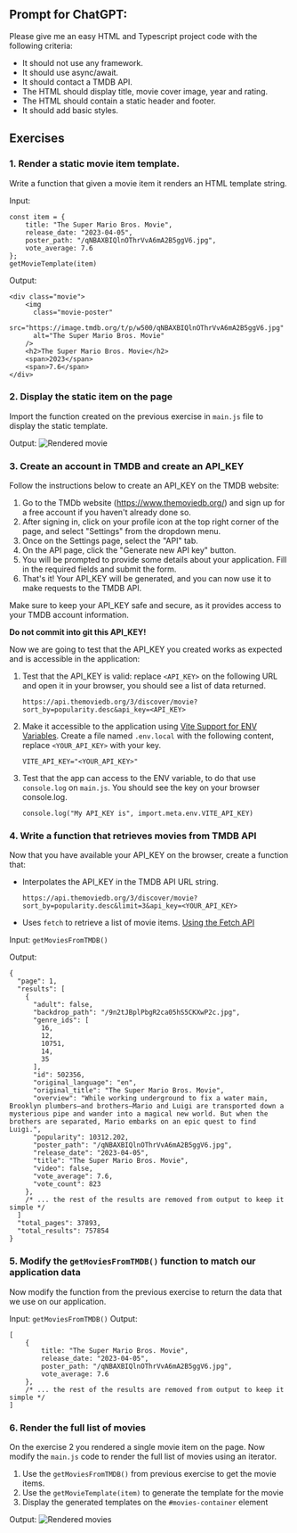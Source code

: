 ## Prompt for ChatGPT:

Please give me an easy HTML and Typescript project code with the following criteria:
- It should not use any framework.
- It should use async/await.
- It should contact a TMDB API.
- The HTML should display title, movie cover image, year and rating.
- The HTML should contain a static header and footer.
- It should add basic styles.


## Exercises 


### 1. Render a static movie item template.

Write a function that given a movie item it renders an HTML template string.

Input: 
```
const item = { 
	title: "The Super Mario Bros. Movie",
	release_date: "2023-04-05",
	poster_path: "/qNBAXBIQlnOThrVvA6mA2B5ggV6.jpg",
	vote_average: 7.6
};
getMovieTemplate(item)
```
Output:
```
<div class="movie">
    <img 
      class="movie-poster"
      src="https://image.tmdb.org/t/p/w500/qNBAXBIQlnOThrVvA6mA2B5ggV6.jpg" 
      alt="The Super Mario Bros. Movie"
    />
    <h2>The Super Mario Bros. Movie</h2>
    <span>2023</span>
    <span>7.6</span>
</div>
```

### 2. Display the static item on the page

Import the function created on the previous exercise in `main.js` file to display the static template.

Output:
![Rendered movie](./expected/1-movie.png)

### 3. Create an account in TMDB and create an API_KEY

Follow the instructions below to create an API_KEY on the TMDB website:

1. Go to the TMDb website (https://www.themoviedb.org/) and sign up for a free account if you haven't already done so.
2. After signing in, click on your profile icon at the top right corner of the page, and select "Settings" from the dropdown menu.
3. Once on the Settings page, select the "API" tab.
4. On the API page, click the "Generate new API key" button.
5. You will be prompted to provide some details about your application. Fill in the required fields and submit the form.
6. That's it! Your API_KEY will be generated, and you can now use it to make requests to the TMDB API.

Make sure to keep your API_KEY safe and secure, as it provides access to your TMDB account information.

**Do not commit into git this API_KEY!**

Now we are going to test that the API_KEY you created works as expected and is accessible in the application:

1. Test that the API_KEY is valid: replace `<API_KEY>` on the following URL and open it in your browser, you should see a list of data returned.
	```
	https://api.themoviedb.org/3/discover/movie?sort_by=popularity.desc&api_key=<API_KEY>
	```
2. Make it accessible to the application using [Vite Support for ENV Variables](https://vitejs.dev/guide/env-and-mode.html#env-variables-and-modes). Create a file named `.env.local` with the following content, replace `<YOUR_API_KEY>` with your key.
	```
	VITE_API_KEY="<YOUR_API_KEY>"
	```
3. Test that the app can access to the ENV variable, to do that use `console.log` on `main.js`. You should see the key on your browser console.log.
	```
	console.log("My API_KEY is", import.meta.env.VITE_API_KEY)
	```

### 4. Write a function that retrieves movies from TMDB API

Now that you have available your API_KEY on the browser, create a function that:
- Interpolates the API_KEY in the TMDB API URL string.
	```
	https://api.themoviedb.org/3/discover/movie?sort_by=popularity.desc&limit=3&api_key=<YOUR_API_KEY>
	```
- Uses `fetch` to retrieve a list of movie items. [Using the Fetch API](https://developer.mozilla.org/en-US/docs/Web/API/Fetch_API/Using_Fetch)

Input: `getMoviesFromTMDB()`

Output:
```
{
  "page": 1,
  "results": [
    {
      "adult": false,
      "backdrop_path": "/9n2tJBplPbgR2ca05hS5CKXwP2c.jpg",
      "genre_ids": [
        16,
        12,
        10751,
        14,
        35
      ],
      "id": 502356,
      "original_language": "en",
      "original_title": "The Super Mario Bros. Movie",
      "overview": "While working underground to fix a water main, Brooklyn plumbers—and brothers—Mario and Luigi are transported down a mysterious pipe and wander into a magical new world. But when the brothers are separated, Mario embarks on an epic quest to find Luigi.",
      "popularity": 10312.202,
      "poster_path": "/qNBAXBIQlnOThrVvA6mA2B5ggV6.jpg",
      "release_date": "2023-04-05",
      "title": "The Super Mario Bros. Movie",
      "video": false,
      "vote_average": 7.6,
      "vote_count": 823
    },
	/* ... the rest of the results are removed from output to keep it simple */
  ]
  "total_pages": 37893,
  "total_results": 757854
}
```

### 5. Modify the `getMoviesFromTMDB()` function to match our application data

Now modify the function from the previous exercise to return the data that we use on our application.

Input: `getMoviesFromTMDB()`
Output:
```
[
	{ 
		title: "The Super Mario Bros. Movie",
		release_date: "2023-04-05",
		poster_path: "/qNBAXBIQlnOThrVvA6mA2B5ggV6.jpg",
		vote_average: 7.6
	},
	/* ... the rest of the results are removed from output to keep it simple */
]
```


### 6. Render the full list of movies

On the exercise 2 you rendered a single movie item on the page. Now modify the `main.js` code to render the full list of movies using an iterator.
1. Use the `getMoviesFromTMDB()` from previous exercise to get the movie items.
2. Use the `getMovieTemplate(item)` to generate the template for the movie
3. Display the generated templates on the `#movies-container` element

Output:
![Rendered movies](./expected/2-movies.png)




